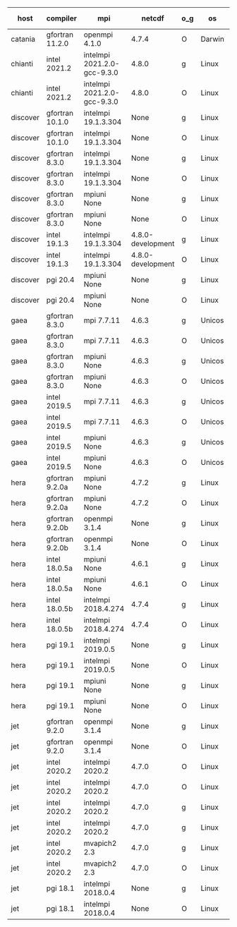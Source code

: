 

| host     | compiler                              | mpi                      | netcdf        | o_g        | os       | build       | u_pass          | u_fail          | s_pass            | s_fail            | e_pass             | e_fail             | nuopc_pass       | nuopc_fail       | artifacts link          |
|----------|---------------------------------------|--------------------------|---------------|------------|----------|-------------|-----------------|-----------------|-------------------|-------------------|--------------------|--------------------|------------------|------------------|-------------------------|
| catania | gfortran 11.2.0 | openmpi 4.1.0  | 4.7.4  | O | Darwin | PASS | None | None | None | None | None | None | None | None | <a href="https://github.com/esmf-org/esmf-test-artifacts/tree/a7cb4c4fd5d866f24d31efab71d2adf35ccc69fe/release_8.4.0/gfortran/11.2.0/O/openmpi/4.1.0" target="_blank">a7cb4c4</a> | 
| chianti | intel 2021.2 | intelmpi 2021.2.0-gcc-9.3.0  | 4.8.0  | g | Linux | PASS | 13873 | 0 | 49 | 0 | 80 | 0 | 52 | 0 | <a href="https://github.com/esmf-org/esmf-test-artifacts/tree/d7777960f759719a530b20680184b324d8c68363/release_8.4.0/intel/2021.2/g/intelmpi/2021.2.0-gcc-9.3.0" target="_blank">d777796</a> | 
| chianti | intel 2021.2 | intelmpi 2021.2.0-gcc-9.3.0  | 4.8.0  | O | Linux | PASS | 13873 | 0 | 49 | 0 | 80 | 0 | 52 | 0 | <a href="https://github.com/esmf-org/esmf-test-artifacts/tree/9242cf528743a7d353ed1e2b9b0ee9d5b93690a8/release_8.4.0/intel/2021.2/O/intelmpi/2021.2.0-gcc-9.3.0" target="_blank">9242cf5</a> | 
| discover | gfortran 10.1.0 | intelmpi 19.1.3.304  | None  | g | Linux | PASS | 13858 | 15 | 49 | 0 | 80 | 0 | 52 | 0 | <a href="https://github.com/esmf-org/esmf-test-artifacts/tree/b52c2cad48e31003b2afe786933b1a0cefbd91c6/release_8.4.0/gfortran/10.1.0/g/intelmpi/19.1.3.304" target="_blank">b52c2ca</a> | 
| discover | gfortran 10.1.0 | intelmpi 19.1.3.304  | None  | O | Linux | PASS | 13858 | 15 | 49 | 0 | 80 | 0 | 52 | 0 | <a href="https://github.com/esmf-org/esmf-test-artifacts/tree/2bd7bd2a0d2966f2b3bb781137c9e24bd7fa363f/release_8.4.0/gfortran/10.1.0/O/intelmpi/19.1.3.304" target="_blank">2bd7bd2</a> | 
| discover | gfortran 8.3.0 | intelmpi 19.1.3.304  | None  | g | Linux | PASS | 13858 | 15 | 49 | 0 | 80 | 0 | 52 | 0 | <a href="https://github.com/esmf-org/esmf-test-artifacts/tree/36b7d4d1405d50e69c5022d40af8ce80e17f7f70/release_8.4.0/gfortran/8.3.0/g/intelmpi/19.1.3.304" target="_blank">36b7d4d</a> | 
| discover | gfortran 8.3.0 | intelmpi 19.1.3.304  | None  | O | Linux | PASS | 13858 | 15 | 49 | 0 | 80 | 0 | 52 | 0 | <a href="https://github.com/esmf-org/esmf-test-artifacts/tree/af001405b478b37e388889f9c4969b255d0f1363/release_8.4.0/gfortran/8.3.0/O/intelmpi/19.1.3.304" target="_blank">af00140</a> | 
| discover | gfortran 8.3.0 | mpiuni None  | None  | g | Linux | PASS | 12317 | 0 | 8 | 0 | 43 | 0 | None | None | <a href="https://github.com/esmf-org/esmf-test-artifacts/tree/2801dae07830a95d54429f3ed7a5ab84849916c6/release_8.4.0/gfortran/8.3.0/g/mpiuni/None" target="_blank">2801dae</a> | 
| discover | gfortran 8.3.0 | mpiuni None  | None  | O | Linux | PASS | 12317 | 0 | 8 | 0 | 43 | 0 | None | None | <a href="https://github.com/esmf-org/esmf-test-artifacts/tree/334ff997d0b4f58b8fba8cd6988e0be445ac950e/release_8.4.0/gfortran/8.3.0/O/mpiuni/None" target="_blank">334ff99</a> | 
| discover | intel 19.1.3 | intelmpi 19.1.3.304  | 4.8.0-development  | g | Linux | PASS | 13873 | 0 | 49 | 0 | 80 | 0 | 52 | 0 | <a href="https://github.com/esmf-org/esmf-test-artifacts/tree/6546cd136820d29cb2aa64ad42018c22c85f79c9/release_8.4.0/intel/19.1.3/g/intelmpi/19.1.3.304" target="_blank">6546cd1</a> | 
| discover | intel 19.1.3 | intelmpi 19.1.3.304  | 4.8.0-development  | O | Linux | PASS | 13873 | 0 | 49 | 0 | 80 | 0 | 52 | 0 | <a href="https://github.com/esmf-org/esmf-test-artifacts/tree/5743acbf5df7e5a242fdce1dad4dc63b4946b185/release_8.4.0/intel/19.1.3/O/intelmpi/19.1.3.304" target="_blank">5743acb</a> | 
| discover | pgi 20.4 | mpiuni None  | None  | g | Linux | PASS | 11692 | 625 | 4 | 4 | 40 | 3 | None | None | <a href="https://github.com/esmf-org/esmf-test-artifacts/tree/f610fb9c6cb1538640e7bc673bbdbfbad2c32a2b/release_8.4.0/pgi/20.4/g/mpiuni/None" target="_blank">f610fb9</a> | 
| discover | pgi 20.4 | mpiuni None  | None  | O | Linux | PASS | 11692 | 625 | 6 | 2 | 40 | 3 | None | None | <a href="https://github.com/esmf-org/esmf-test-artifacts/tree/1d6bfe506aa2e23514f729d86bcc1d8614166675/release_8.4.0/pgi/20.4/O/mpiuni/None" target="_blank">1d6bfe5</a> | 
| gaea | gfortran 8.3.0 | mpi 7.7.11  | 4.6.3  | g | Unicos | PASS | 13872 | 1 | 49 | 0 | 80 | 0 | 47 | 5 | <a href="https://github.com/esmf-org/esmf-test-artifacts/tree/dc2bd9d474abddc377eeca29c44d9e022629f540/release_8.4.0/gfortran/8.3.0/g/mpi/7.7.11" target="_blank">dc2bd9d</a> | 
| gaea | gfortran 8.3.0 | mpi 7.7.11  | 4.6.3  | O | Unicos | PASS | 13872 | 1 | 49 | 0 | 80 | 0 | 47 | 5 | <a href="https://github.com/esmf-org/esmf-test-artifacts/tree/bed58df62d1cecbc3352728a4d1b77913092516d/release_8.4.0/gfortran/8.3.0/O/mpi/7.7.11" target="_blank">bed58df</a> | 
| gaea | gfortran 8.3.0 | mpiuni None  | 4.6.3  | g | Unicos | PASS | 12317 | 0 | 8 | 0 | 43 | 0 | None | None | <a href="https://github.com/esmf-org/esmf-test-artifacts/tree/a5c1449e9cb4de7645113ffb33073754e53abb66/release_8.4.0/gfortran/8.3.0/g/mpiuni/None" target="_blank">a5c1449</a> | 
| gaea | gfortran 8.3.0 | mpiuni None  | 4.6.3  | O | Unicos | PASS | 12317 | 0 | 8 | 0 | 43 | 0 | None | None | <a href="https://github.com/esmf-org/esmf-test-artifacts/tree/94f2b6526d9ebda4b4980c831e2c54e748a0daa2/release_8.4.0/gfortran/8.3.0/O/mpiuni/None" target="_blank">94f2b65</a> | 
| gaea | intel 2019.5 | mpi 7.7.11  | 4.6.3  | g | Unicos | PASS | 13858 | 15 | 49 | 0 | 80 | 0 | 47 | 5 | <a href="https://github.com/esmf-org/esmf-test-artifacts/tree/5ec74cb41546411366ffa41da7828214b442ffdc/release_8.4.0/intel/2019.5/g/mpi/7.7.11" target="_blank">5ec74cb</a> | 
| gaea | intel 2019.5 | mpi 7.7.11  | 4.6.3  | O | Unicos | PASS | 13858 | 15 | 49 | 0 | 80 | 0 | 47 | 5 | <a href="https://github.com/esmf-org/esmf-test-artifacts/tree/82ed9d9730a9fa57898c3811db0fd19e365efd4f/release_8.4.0/intel/2019.5/O/mpi/7.7.11" target="_blank">82ed9d9</a> | 
| gaea | intel 2019.5 | mpiuni None  | 4.6.3  | g | Unicos | PASS | 12302 | 15 | 8 | 0 | 43 | 0 | None | None | <a href="https://github.com/esmf-org/esmf-test-artifacts/tree/40056ec531daa5f1fea59f742471f99e52108b7e/release_8.4.0/intel/2019.5/g/mpiuni/None" target="_blank">40056ec</a> | 
| gaea | intel 2019.5 | mpiuni None  | 4.6.3  | O | Unicos | PASS | 12302 | 15 | 8 | 0 | 43 | 0 | None | None | <a href="https://github.com/esmf-org/esmf-test-artifacts/tree/0800a8c8ec76b9d16df1f445a03df7e4adb5ffdc/release_8.4.0/intel/2019.5/O/mpiuni/None" target="_blank">0800a8c</a> | 
| hera | gfortran 9.2.0a | mpiuni None  | 4.7.2  | g | Linux | PASS | 12317 | 0 | 8 | 0 | 43 | 0 | None | None | <a href="https://github.com/esmf-org/esmf-test-artifacts/tree/fc55b9180b03dc11b1bbaa23ddfd1d23d6286321/release_8.4.0/gfortran/9.2.0a/g/mpiuni/None" target="_blank">fc55b91</a> | 
| hera | gfortran 9.2.0a | mpiuni None  | 4.7.2  | O | Linux | PASS | 12317 | 0 | 8 | 0 | 43 | 0 | None | None | <a href="https://github.com/esmf-org/esmf-test-artifacts/tree/1284caa564a012eaae2d2d99fe862e471656c85b/release_8.4.0/gfortran/9.2.0a/O/mpiuni/None" target="_blank">1284caa</a> | 
| hera | gfortran 9.2.0b | openmpi 3.1.4  | None  | g | Linux | PASS | 13873 | 0 | 49 | 0 | 80 | 0 | 52 | 0 | <a href="https://github.com/esmf-org/esmf-test-artifacts/tree/4697fcc963ed7c865cfd9303ca3beaa15a0a761a/release_8.4.0/gfortran/9.2.0b/g/openmpi/3.1.4" target="_blank">4697fcc</a> | 
| hera | gfortran 9.2.0b | openmpi 3.1.4  | None  | O | Linux | PASS | 13873 | 0 | 49 | 0 | 80 | 0 | 52 | 0 | <a href="https://github.com/esmf-org/esmf-test-artifacts/tree/997f6b085988764433147c13e3f5433a4eb4b467/release_8.4.0/gfortran/9.2.0b/O/openmpi/3.1.4" target="_blank">997f6b0</a> | 
| hera | intel 18.0.5a | mpiuni None  | 4.6.1  | g | Linux | PASS | 12317 | 0 | 8 | 0 | 43 | 0 | None | None | <a href="https://github.com/esmf-org/esmf-test-artifacts/tree/1503308cfee36cc267856dd4b7b3b65c3149f936/release_8.4.0/intel/18.0.5a/g/mpiuni/None" target="_blank">1503308</a> | 
| hera | intel 18.0.5a | mpiuni None  | 4.6.1  | O | Linux | PASS | 12317 | 0 | 8 | 0 | 43 | 0 | None | None | <a href="https://github.com/esmf-org/esmf-test-artifacts/tree/5d4ccbeba41205982980ff8cb6d5eb9c8d215214/release_8.4.0/intel/18.0.5a/O/mpiuni/None" target="_blank">5d4ccbe</a> | 
| hera | intel 18.0.5b | intelmpi 2018.4.274  | 4.7.4  | g | Linux | PASS | 13873 | 0 | 49 | 0 | 80 | 0 | 52 | 0 | <a href="https://github.com/esmf-org/esmf-test-artifacts/tree/4e363e5c262a292a9d82110ae9656db74bb82f00/release_8.4.0/intel/18.0.5b/g/intelmpi/2018.4.274" target="_blank">4e363e5</a> | 
| hera | intel 18.0.5b | intelmpi 2018.4.274  | 4.7.4  | O | Linux | PASS | 13873 | 0 | 49 | 0 | 80 | 0 | 52 | 0 | <a href="https://github.com/esmf-org/esmf-test-artifacts/tree/bb3a30aca6af947f4b659b78c213d8bf701b95e4/release_8.4.0/intel/18.0.5b/O/intelmpi/2018.4.274" target="_blank">bb3a30a</a> | 
| hera | pgi 19.1 | intelmpi 2019.0.5  | None  | g | Linux | PASS | None | None | None | None | None | None | None | None | <a href="https://github.com/esmf-org/esmf-test-artifacts/tree/5ac46238a6975572c7f550cfab4b583803a8febf/release_8.4.0/pgi/19.1/g/intelmpi/2019.0.5" target="_blank">5ac4623</a> | 
| hera | pgi 19.1 | intelmpi 2019.0.5  | None  | O | Linux | PASS | None | None | None | None | None | None | None | None | <a href="https://github.com/esmf-org/esmf-test-artifacts/tree/0b786e556a80f58cf63abce0911cfb56212df3b7/release_8.4.0/pgi/19.1/O/intelmpi/2019.0.5" target="_blank">0b786e5</a> | 
| hera | pgi 19.1 | mpiuni None  | None  | g | Linux | PASS | 11692 | 625 | 4 | 4 | 40 | 3 | None | None | <a href="https://github.com/esmf-org/esmf-test-artifacts/tree/9d5127ade2218fc989eb2ba29b552719072bbbfa/release_8.4.0/pgi/19.1/g/mpiuni/None" target="_blank">9d5127a</a> | 
| hera | pgi 19.1 | mpiuni None  | None  | O | Linux | PASS | 11692 | 625 | 6 | 2 | 40 | 3 | None | None | <a href="https://github.com/esmf-org/esmf-test-artifacts/tree/a76c37355ca0f7fb120f6500013b1a99c61b51a8/release_8.4.0/pgi/19.1/O/mpiuni/None" target="_blank">a76c373</a> | 
| jet | gfortran 9.2.0 | openmpi 3.1.4  | None  | g | Linux | PASS | 13873 | 0 | 49 | 0 | 80 | 0 | 52 | 0 | <a href="https://github.com/esmf-org/esmf-test-artifacts/tree/5d77d93c1c0d908afcab60c98aaea3908692e767/release_8.4.0/gfortran/9.2.0/g/openmpi/3.1.4" target="_blank">5d77d93</a> | 
| jet | gfortran 9.2.0 | openmpi 3.1.4  | None  | O | Linux | PASS | 13873 | 0 | 49 | 0 | 80 | 0 | 52 | 0 | <a href="https://github.com/esmf-org/esmf-test-artifacts/tree/9d4e02535b7c6e058797ee9683401ab076a92084/release_8.4.0/gfortran/9.2.0/O/openmpi/3.1.4" target="_blank">9d4e025</a> | 
| jet | intel 2020.2 | intelmpi 2020.2  | 4.7.0  | O | Linux | FAIL | None | None | None | None | None | None | None | None | <a href="https://github.com/esmf-org/esmf-test-artifacts/tree/90c519046bffb9d8aaca2ae0e48c697a3b5fbd81/release_8.4.0/intel/2020.2/O/intelmpi/2020.2" target="_blank">90c5190</a> | 
| jet | intel 2020.2 | intelmpi 2020.2  | 4.7.0  | O | Linux | PASS | 13873 | 0 | 49 | 0 | 80 | 0 | 52 | 0 | <a href="https://github.com/esmf-org/esmf-test-artifacts/tree/90c519046bffb9d8aaca2ae0e48c697a3b5fbd81/release_8.4.0/intel/2020.2/O/intelmpi/2020.2" target="_blank">90c5190</a> | 
| jet | intel 2020.2 | intelmpi 2020.2  | 4.7.0  | g | Linux | FAIL | None | None | None | None | None | None | None | None | <a href="https://github.com/esmf-org/esmf-test-artifacts/tree/b4560a4e1777a9642caf1d509de30bf183352180/release_8.4.0/intel/2020.2/g/intelmpi/2020.2" target="_blank">b4560a4</a> | 
| jet | intel 2020.2 | intelmpi 2020.2  | 4.7.0  | g | Linux | PASS | 13873 | 0 | 49 | 0 | 80 | 0 | 52 | 0 | <a href="https://github.com/esmf-org/esmf-test-artifacts/tree/b4560a4e1777a9642caf1d509de30bf183352180/release_8.4.0/intel/2020.2/g/intelmpi/2020.2" target="_blank">b4560a4</a> | 
| jet | intel 2020.2 | mvapich2 2.3  | 4.7.0  | g | Linux | FAIL | None | None | None | None | None | None | None | None | <a href="https://github.com/esmf-org/esmf-test-artifacts/tree/0fb9aa0c776ac9e847c3f4ff68991b653f125d00/release_8.4.0/intel/2020.2/g/mvapich2/2.3" target="_blank">0fb9aa0</a> | 
| jet | intel 2020.2 | mvapich2 2.3  | 4.7.0  | O | Linux | FAIL | None | None | None | None | None | None | None | None | <a href="https://github.com/esmf-org/esmf-test-artifacts/tree/c2ced8919f9fde6091a7ca3285aadf9e71a704a8/release_8.4.0/intel/2020.2/O/mvapich2/2.3" target="_blank">c2ced89</a> | 
| jet | pgi 18.1 | intelmpi 2018.0.4  | None  | g | Linux | FAIL | None | None | None | None | None | None | None | None | <a href="https://github.com/esmf-org/esmf-test-artifacts/tree/77fa5a0b31fbafc7023959eb5f061ed7c72f99c7/release_8.4.0/pgi/18.1/g/intelmpi/2018.0.4" target="_blank">77fa5a0</a> | 
| jet | pgi 18.1 | intelmpi 2018.0.4  | None  | O | Linux | FAIL | None | None | None | None | None | None | None | None | <a href="https://github.com/esmf-org/esmf-test-artifacts/tree/4bbad344631b96557434e10f7b6b446ce9b396dd/release_8.4.0/pgi/18.1/O/intelmpi/2018.0.4" target="_blank">4bbad34</a> | 
